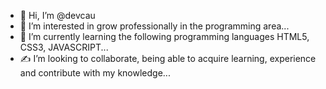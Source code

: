 - 👋 Hi, I’m @devcau
- 👀 I’m interested in grow professionally in the programming area...
- 🌱 I’m currently learning the following programming languages HTML5, CSS3, JAVASCRIPT...
- ✍️ I’m looking to collaborate, being able to acquire learning, experience and contribute with my knowledge...


<!---
devcau/devcau is a ✨ special ✨ repository because its `README.md` (this file) appears on your GitHub profile.
You can click the Preview link to take a look at your changes.
--->
